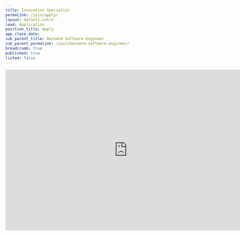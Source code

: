 ```yaml
---
title: Innovation Specialist
permalink: /join/apply/
layout: default-intro
lead: Application
position_title: Apply
app_close_date:
sub_parent_title: Backend Software Engineer
sub_parent_permalink: /join/backend-software-engineer/
breadcrumb: true
published: true
listed: false
---
```


<iframe src="https://docs.google.com/a/gsa.gov/forms/d/e/1FAIpQLSeKQBEbWdpcG1Vmx2a_QKUoL87TZUWRE1BQMerXsUloY7nsRg/viewform" width="760" height="500" frameborder="0" marginheight="0" marginwidth="0">Loading...</iframe>
